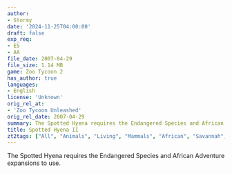 ```yaml
---
author:
- Stormy
date: '2024-11-25T04:00:00'
draft: false
exp_req:
- ES
- AA
file_date: 2007-04-29
file_size: 1.14 MB
game: Zoo Tycoon 2
has_author: true
languages:
- English
license: 'Unknown'
orig_rel_at:
- 'Zoo Tycoon Unleashed'
orig_rel_date: 2007-04-29
summary: The Spotted Hyena requires the Endangered Species and African Adventure expansions to use.
title: Spotted Hyena II
zt2tags: ["All", "Animals", "Living", "Mammals", "African", "Savannah", "Canids", "ZT2"  , "Hyaenids"]
---
```

The Spotted Hyena requires the Endangered Species and African Adventure expansions to use.
